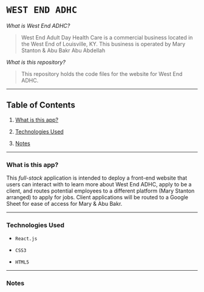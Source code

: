 # `WEST END ADHC`

  

*What is West End ADHC?*

> West End Adult Day Health Care is a commercial business located in the West End of Louisville, KY. This business is operated by Mary Stanton & Abu Bakr Abu Abdellah

  

*What is this repository?*

> This repository holds the code files for the website for West End ADHC.

  

<hr>

  

## Table of Contents

  

1. [What is this app?](#id-section1)

2. [Technologies Used](#id-section2)

3. [Notes](#id-section3)

  

<hr>

  

<div  id='id-section1'/>

  

### What is this app?

  

This *full-stack* application is intended to deploy a front-end website that users can interact with to learn more about West End ADHC, apply to be a client, and routes potential employees to a different platform (Mary Stanton arranged) to apply for jobs. Client applications will be routed to a Google Sheet for ease of access for Mary & Abu Bakr.

  

<hr>

  

<div  id='id-section2'  />

  

### Technologies Used

  

*  `React.js`

*  `CSS3`

*  `HTML5`

  

<hr>

  

<div  id='id-section3'  />

  

### Notes